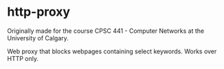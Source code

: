 # http-proxy
Originally made for the course CPSC 441 - Computer Networks at the University of Calgary.

Web proxy that blocks webpages containing select keywords. Works over HTTP only.

